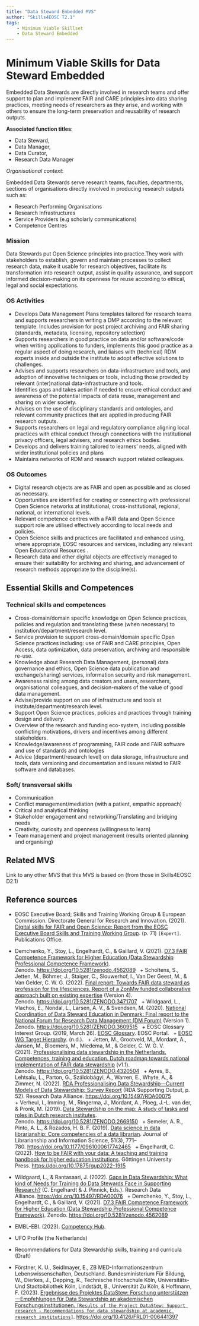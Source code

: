 ```yaml
---
title: "Data Steward Embedded MVS"
author: "Skills4EOSC T2.1"
tags: 
    - Minimum Viable Skillset
    - Data Steward Embedded
---
```


# Minimum Viable Skills for **Data Steward Embedded**

Embedded Data Stewards are directly involved in research teams and offer support to plan and implement FAIR and CARE principles into  data sharing practices, meeting needs of researchers as they arise, and working with others to ensure the long-term preservation and reusability of research outputs. 

**Associated function titles**: 

- Data Steward, 
- Data Manager, 
- Data Curator, 
- Research Data Manager

*Organisational context*: 

Embedded Data Stewards serve research teams, faculties, departments, sections of organisations directly involved in producing research outputs such as:

- Research Performing Organisations 
- Research Infrastructures
- Service Providers (e.g scholarly communications)
- Competence Centres

### Mission
Data Stewards put Open Science principles into practice.They work with stakeholders to establish, govern and maintain processes to collect research data, make it usable for research objectives, facilitate its transformation into research output, assist in quality assurance, and support informed decision-making on its openness for reuse according to ethical, legal and social expectations.

### OS Activities 

- Develops Data Management Plans templates tailored for research teams and supports researchers in writing a DMP according to the relevant template. Includes provision for post project archiving and FAIR sharing (standards, metadata, licensing, repository selection)
- Supports researchers in good practice on data and/or software/code when writing applications to funders, implements this good practice as a regular aspect of doing research, and liaises with (technical) RDM experts inside and outside the institute to adopt effective solutions to challenges.
- Advises and supports researchers on data-infrastructure and tools, and adoption of innovative techniques or tools, including those provided by relevant (inter)national data-infrastructure and tools.
- Identifies gaps and takes action if needed to ensure ethical conduct and awareness of the potential impacts of data reuse, management and sharing on wider society.
- Advises on the use of disciplinary standards and ontologies, and relevant community practices that are applied in producing FAIR research outputs.
- Supports researchers on legal and regulatory compliance aligning local practices with ethical conduct through connections with the institutional privacy officers, legal advisers, and research ethics bodies.
- Develops and delivers training tailored to learners’ needs, aligned with wider institutional policies and plans
- Maintains networks of RDM and research support related colleagues.


### OS Outcomes

- Digital research objects are as FAIR and open as possible and as closed as necessary.
- Opportunities are identified for creating or connecting with professional Open Science networks at institutional, cross-institutional, regional, national, or international levels.
- Relevant competence centres with a FAIR data and Open Science support role are utilised effectively according to local needs and policies.
- Open Science skills and practices are facilitated and enhanced using, where appropriate, EOSC resources and services, including any relevant   Open Educational Resources .
- Research data and other digital objects are effectively managed to ensure their suitability for  archiving and sharing, and advancement of research methods appropriate to the discipline(s).

## Essential Skills and Competences

### Technical skills and competences

- Cross-domain/domain specific knowledge on Open Science practices, policies and regulation and translating these (when necessary) to institution/department/research level. 
- Service provision to support cross-domain/domain specific Open Science practices including: use of FAIR and CARE principles, Open Access, data optimization, data preservation, archiving and responsible re-use.
- Knowledge about Research Data Management, (personal) data governance and ethics, Open Science data publication and exchange(sharing) services, information security and risk management.
- Awareness raising among data creators and users, researchers, organisational colleagues, and decision-makers of the value of good data management.
- Advise/provide support on use of infrastructure and tools at institute/department/research level.
- Support Open Science practices, policies and practices through training design and delivery. 
- Overview of the research and funding eco-system, including possible conflicting motivations, drivers and incentives among different stakeholders.
- Knowledge/awareness of programming, FAIR code and FAIR software and use of standards and ontologies
- Advice (department/research level) on data storage, infrastructure and tools, data versioning and documentation and issues related to FAIR software and databases.

### Soft/ transversal skills

- Communication 
- Conflict management/mediation (with a patient, empathic approach) 
- Critical and analytical thinking 
- Stakeholder engagement and networking/Translating and bridging needs 
- Creativity, curiosity and openness (willingness to learn) 
- Team management and project management (results oriented planning and organising)

## Related MVS
Link to any other MVS that this MVS is based on (from those in Skills4EOSC D2.1)

## Reference sources

+ EOSC Executive Board; Skills and Training Working Group & European Commission. Directorate General for Research and Innovation. (2021). [Digital skills for FAIR and Open Science: Report from the EOSC Executive Board Skills and Training Working Group](https://data.europa.eu/doi/10.2777/59065). (p. 71) `[Expert]`. Publications Office. 
 
+ Demchenko, Y., Stoy, L., Engelhardt, C., & Gaillard, V. (2021). [D7.3 FAIR Competence Framework for Higher Education (Data Stewardship Professional Competence Framework)](https://doi.org/10.5281/zenodo.4562089). Zenodo. https://doi.org/10.5281/zenodo.4562089
 
+ Scholtens, S., Jetten, M., Böhmer, J., Staiger, C., Slouwerhof, I., Van Der Geest, M., & Van Gelder, C. W. G. (2022). [Final report: Towards FAIR data steward as profession for the lifesciences. Report of a ZonMw funded collaborative approach built on existing expertise](https://doi.org/10.5281/ZENODO.3471707) (Version 4). Zenodo. https://doi.org/10.5281/ZENODO.3471707
 
+ Wildgaard, L., Vlachos, E., Nondal, L., Larsen, A. V., & Svendsen, M. (2020). [National Coordination of Data Steward Education in Denmark: Final report to the National Forum for Research Data Management (DM Forum)](https://doi.org/10.5281/ZENODO.3609515) (Version 1). Zenodo. https://doi.org/10.5281/ZENODO.3609515
 
+ EOSC Glossary Interest Group. (2019, March 26). [EOSC Glossary](https://eosc-portal.eu/glossary). EOSC Portal.
 
+ [EOSC WG Target Hierarchy](https://drive.google.com/file/d/1AMvbC1ZIJXddUXatIPgnZlphbrppSSda/view). (n.d.).
 
+ Jetten, M., Grootveld, M., Mordant, A., Jansen, M., Bloemers, M., Miedema, M., & Gelder, C. W. G. V. (2021). [Professionalising data stewardship in the Netherlands. Competences, training and education. Dutch roadmap towards national implementation of FAIR data stewardship](https://doi.org/10.5281/ZENODO.4320504) (v1.1). Zenodo. https://doi.org/10.5281/ZENODO.4320504
 
+ Ayres, B., Lehtsalu, L., Parton, G., Száldobágyi, Á., Warren, E., Whyte, A., & Zimmer, N. (2022). [RDA Professionalising Data Stewardship—Current Models of Data Stewardship: Survey Report](https://doi.org/10.15497/RDA00075) (RDA Supporting Output, p. 52). Research Data Alliance. https://doi.org/10.15497/RDA00075
 
+ Verheul, I., Imming, M., Ringerma, J., Mordant, A., Ploeg, J.-L. van der, & Pronk, M. (2019). [Data Stewardship on the map: A study of tasks and roles in Dutch research institutes](https://doi.org/10.5281/ZENODO.2669150). Zenodo. https://doi.org/10.5281/ZENODO.2669150
 
+ Semeler, A. R., Pinto, A. L., & Rozados, H. B. F. (2019). [Data science in data librarianship: Core competencies of a data librarian](https://doi.org/10.1177/0961000617742465). Journal of Librarianship and Information Science, 51(3), 771–780. https://doi.org/10.1177/0961000617742465
 
+ Engelhardt, C. (2022). [How to be FAIR with your data: A teaching and training handbook for higher education institutions](https://doi.org/10.17875/gup2022-1915). Göttingen University Press. https://doi.org/10.17875/gup2022-1915
 
+ Wildgaard, L., & Rantasaari, J. (2022). [Gaps in Data Stewardship: What kind of Needs for Training do Data Stewards Face in Supporting Research?](https://doi.org/10.15497/RDA00076) (C. Engelhardt & J. Pinnick, Eds.). Research Data Alliance. https://doi.org/10.15497/RDA00076
 
+ Demchenko, Y., Stoy, L., Engelhardt, C., & Gaillard, V. (2021). [D7.3 FAIR Competence Framework for Higher Education (Data Stewardship Professional Competence Framework)](https://doi.org/10.5281/zenodo.4562089). Zenodo. https://doi.org/10.5281/zenodo.4562089
 
+ EMBL-EBI. (2023). [Competency Hub](https://competency.ebi.ac.uk/framework/datasteward/1.0/competencies). 
 
+ UFO Profile (the Netherlands)
 
+ Recommendations for Data Stewardship skills, training and curricula (Draft) 

+ Förstner, K. U., Seidlmayer, E., ZB MED-Informationszentrum Lebenswissenschaften, Deutschland. Bundesministerium Für Bildung, W., Dierkes, J., Depping, R., Technische Hochschule Köln, Universitäts- Und Stadtbibliothek Köln, Lindstädt, B., Universität Zu Köln, & Hoffmann, F. (2023). [Ergebnisse des Projektes DataStew: Forschung unterstützen—Empfehlungen für Data Stewardship an akademischen Forschungsinstitutionen. `[Results of the Project DataStew: Support research - Recommendations for data stewardship at academic research institutions]`](https://doi.org/10.4126/FRL01-006441397). https://doi.org/10.4126/FRL01-006441397

